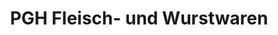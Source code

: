 ---
title: "PGH Fleisch- und Wurstwaren"
url: /schoenebeck-elbe/pgh-fleisch-und-wurstwaren/
shop: Metzgerei
---